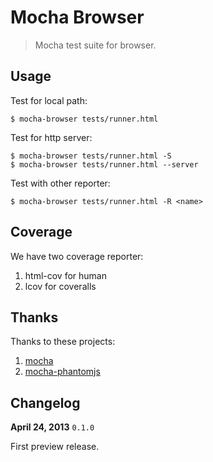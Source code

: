 # Mocha Browser

> Mocha test suite for browser.


## Usage

Test for local path:

```
$ mocha-browser tests/runner.html
```

Test for http server:

```
$ mocha-browser tests/runner.html -S
$ mocha-browser tests/runner.html --server
```

Test with other reporter:

```
$ mocha-browser tests/runner.html -R <name>
```

## Coverage

We have two coverage reporter:

1. html-cov for human
2. lcov for coveralls


## Thanks

Thanks to these projects:

1. [mocha](https://github.com/visionmedia/mocha)
2. [mocha-phantomjs](https://github.com/metaskills/mocha-phantomjs)

## Changelog

**April 24, 2013** `0.1.0`

First preview release.
